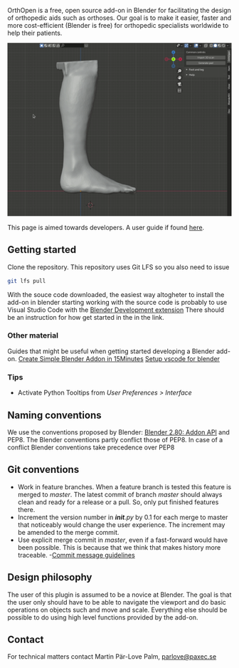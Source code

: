 OrthOpen is a free, open source add-on in Blender for facilitating the design of orthopedic aids such as orthoses.  Our
goal is to make it easier, faster and more cost-efficient (Blender is free) for orthopedic specialists worldwide to help
their patients.

![](doc/rotation_demo.gif)

This page is aimed towards developers. A user guide if found [here](https://ota3d.github.io/orthopen/).

## Getting started 
Clone the repository. This repository uses Git LFS so you also need to issue 
```bash
git lfs pull 
```
With the souce code downloaded, the easiest way altogheter to install the add-on in blender starting working with the
source code is probably to use Visual Studio Code with the [Blender Development extension](https://marketplace.visualstudio.com/items?itemName=JacquesLucke.blender-development)
There should be an instruction for how get started in the in the link.

### Other material
Guides that might be useful when getting started developing a Blender add-on. 
[Create Simple Blender Addon in 15Minutes](https://www.youtube.com/watch?v=Y67eCfiqJQU) 
[Setup vscode for blender](https://www.youtube.com/watch?v=bmpKAluHiEc)

### Tips 
- Activate Python Tooltips from *User Preferences > Interface*

## Naming conventions 
We use the conventions proposed by Blender: [Blender 2.80: Addon
API](https://wiki.blender.org/wiki/Reference/Release_Notes/2.80/Python_API/Addons) and PEP8. The Blender conventions
partly conflict those of PEP8. In case of a conflict Blender conventions take precedence over PEP8

## Git conventions 
- Work in feature branches. When a feature branch is tested this feature is merged to *master*. The latest commit of
   branch *master* should always clean and ready for a release or a pull. So, only put finished features there. 
- Increment the version number in *__init__.py* by 0.1 for each merge to master that noticeably would change the user
  experience. The increment may be amended to the merge commit.
- Use explicit merge commit in *master*, even if a fast-forward would have been possible. This is because that we think
  that makes history more traceable. 
-[Commit message guidelines](https://www.git-scm.com/book/en/v2/Distributed-Git-Contributing-to-a-Project#_commit_guidelines)

## Design philosophy
The user of this plugin is assumed to be a novice at Blender. The goal is that the user only should have to be able to
navigate the viewport and do basic operations on objects such and move and scale. Everything else should be possible to
do using high level functions provided by the add-on.

## Contact
For technical matters contact Martin Pär-Love Palm, parlove@paxec.se
